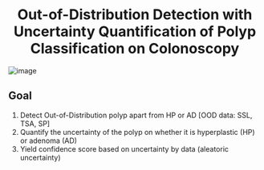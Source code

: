 <h1 align="center">Out-of-Distribution Detection with Uncertainty Quantification of Polyp Classification on Colonoscopy</h1>

![image](https://github.com/sehyunpark99/Colon-OOD-Uncertainty/assets/37622900/6ee06c93-f48f-4007-8545-d991b4cc37a6)

## Goal
1) Detect Out-of-Distribution polyp apart from HP or AD [OOD data: SSL, TSA, SP] 
2) Quantify the uncertainty of the polyp on whether it is hyperplastic (HP) or adenoma (AD)
3) Yield confidence score based on uncertainty by data (aleatoric uncertainty)


